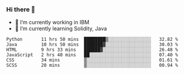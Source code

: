 ### Hi there 👋

<!--
**mathcodeman/mathcodeman** is a ✨ _special_ ✨ repository because its `README.md` (this file) appears on your GitHub profile.

Here are some ideas to get you started:

- 🔭 I’m currently working on ...
- 🌱 I’m currently learning ...
- 👯 I’m looking to collaborate on ...
- 🤔 I’m looking for help with ...
- 💬 Ask me about ...
- 📫 How to reach me: ...
- 😄 Pronouns: ...
- ⚡ Fun fact: ...
-->

- 🔭 I’m currently working in IBM
- 🌱 I’m currently learning Solidity, Java

<!--START_SECTION:waka-->

```text
Python       11 hrs 50 mins  ████████▒░░░░░░░░░░░░░░░░   32.82 %
Java         10 hrs 50 mins  ███████▓░░░░░░░░░░░░░░░░░   30.03 %
HTML         9 hrs 33 mins   ██████▓░░░░░░░░░░░░░░░░░░   26.48 %
JavaScript   2 hrs 40 mins   ██░░░░░░░░░░░░░░░░░░░░░░░   07.40 %
CSS          34 mins         ▒░░░░░░░░░░░░░░░░░░░░░░░░   01.61 %
SCSS         20 mins         ▒░░░░░░░░░░░░░░░░░░░░░░░░   00.94 %
```

<!--END_SECTION:waka-->
